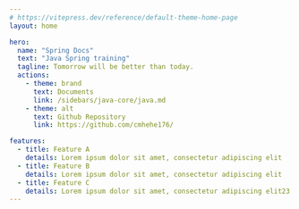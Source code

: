 ```yaml
---
# https://vitepress.dev/reference/default-theme-home-page
layout: home

hero:
  name: "Spring Docs"
  text: "Java Spring training"
  tagline: Tomorrow will be better than today.
  actions:
    - theme: brand
      text: Documents
      link: /sidebars/java-core/java.md
    - theme: alt
      text: Github Repository
      link: https://github.com/cmhehe176/

features:
  - title: Feature A
    details: Lorem ipsum dolor sit amet, consectetur adipiscing elit
  - title: Feature B
    details: Lorem ipsum dolor sit amet, consectetur adipiscing elit
  - title: Feature C
    details: Lorem ipsum dolor sit amet, consectetur adipiscing elit23
---
```

